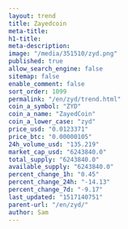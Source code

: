 ```yaml
---
layout: trend
title: Zayedcoin
meta-title: 
h1-title: 
meta-description: 
image: "/media/351510/zyd.png"
published: true
allow_search_engine: false
sitemap: false
enable_comment: false
sort_order: 1099
permalink: "/en/zyd/trend.html"
coin_a_symbol: "ZYD"
coin_a_name: "ZayedCoin"
coin_a_lower_case: "zyd"
price_usd: "0.0123371"
price_btc: "0.00000105"
24h_volume_usd: "135.219"
market_cap_usd: "6243840.0"
total_supply: "6243840.0"
available_supply: "6243840.0"
percent_change_1h: "0.45"
percent_change_24h: "-14.13"
percent_change_7d: "-9.17"
last_updated: "1517140751"
parent-url: "/en/zyd/"
author: Sam
---
```


